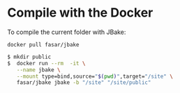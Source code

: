 # Compile with the Docker


To compile the current folder with JBake:

`docker pull fasar/jbake`

```bash
$ mkdir public
$  docker run --rm  -it \
   --name jbake \
   --mount type=bind,source="$(pwd)",target="/site" \
   fasar/jbake jbake -b "/site" "/site/public" 
```
